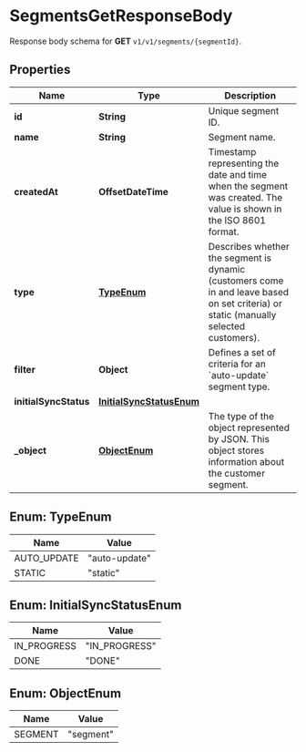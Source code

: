 

# SegmentsGetResponseBody

Response body schema for **GET** `v1/v1/segments/{segmentId}`.

## Properties

| Name | Type | Description |
|------------ | ------------- | ------------- |
|**id** | **String** | Unique segment ID. |
|**name** | **String** | Segment name. |
|**createdAt** | **OffsetDateTime** | Timestamp representing the date and time when the segment was created. The value is shown in the ISO 8601 format. |
|**type** | [**TypeEnum**](#TypeEnum) | Describes whether the segment is dynamic (customers come in and leave based on set criteria) or static (manually selected customers). |
|**filter** | **Object** | Defines a set of criteria for an &#x60;auto-update&#x60; segment type.   |
|**initialSyncStatus** | [**InitialSyncStatusEnum**](#InitialSyncStatusEnum) |  |
|**_object** | [**ObjectEnum**](#ObjectEnum) | The type of the object represented by JSON. This object stores information about the customer segment. |



## Enum: TypeEnum

| Name | Value |
|---- | -----|
| AUTO_UPDATE | &quot;auto-update&quot; |
| STATIC | &quot;static&quot; |



## Enum: InitialSyncStatusEnum

| Name | Value |
|---- | -----|
| IN_PROGRESS | &quot;IN_PROGRESS&quot; |
| DONE | &quot;DONE&quot; |



## Enum: ObjectEnum

| Name | Value |
|---- | -----|
| SEGMENT | &quot;segment&quot; |



